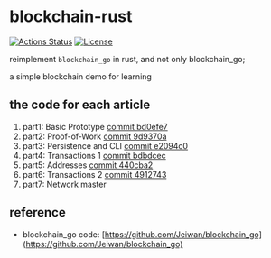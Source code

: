 # blockchain-rust

[![Actions Status](https://github.com/yunwei37/blockchain-demo/workflows/CI/badge.svg)](https://github.com/yunwei37/blockchain-demo/actions)
[![License](https://img.shields.io/badge/license-MIT-blue.svg)](LICENSE)

reimplement `blockchain_go` in rust, and not only blockchain_go;

a simple blockchain demo for learning

## the code for each article

1. part1: Basic Prototype [commit bd0efe7](https://github.com/yunwei37/blockchain-rust/tree/bd0efe7f4105a3daafd9311d3dd643482b63cb84)
2. part2: Proof-of-Work [commit 9d9370a](https://github.com/yunwei37/blockchain-rust/tree/9d9370aa22af34244659034918f2aad4a2cb96d2)
3. part3: Persistence and CLI [commit e2094c0](https://github.com/yunwei37/blockchain-rust/tree/e2094c0ef94fadc4e01030312a1ad890ec633d6f)
4. part4: Transactions 1 [commit bdbdcec](https://github.com/yunwei37/blockchain-rust/tree/bdbdcec8b79d5ff701d207f67a1b68849a35d865)
5. part5: Addresses [commit 440cba2](https://github.com/yunwei37/blockchain-rust/tree/440cba230cbd81957c3285b21c705a5708ed2b5b)
6. part6: Transactions 2 [commit 4912743](https://github.com/yunwei37/blockchain-rust/tree/4912743daa2699cb8c0c4ba5bf136534b272cecd)
7. part7: Network master

## reference

- blockchain_go code: [https://github.com/Jeiwan/blockchain_go](https://github.com/Jeiwan/blockchain_go)